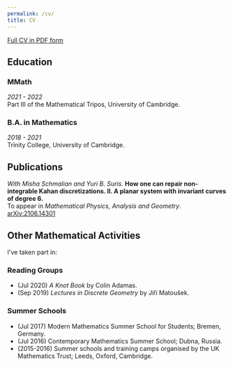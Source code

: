 ```yaml
---
permalink: /cv/
title: CV
---
```


[Full CV in PDF form](../files/cv.pdf)

## Education

### MMath
*2021 - 2022*  <br>
Part III of the Mathematical Tripos, University of Cambridge.

### B.A. in Mathematics
*2018 - 2021*  <br>
Trinity College, University of Cambridge.


## Publications

*With Misha Schmalian and Yuri B. Suris.*
**How one can repair non-integrable Kahan discretizations. II. A planar system with invariant curves of degree 6.**  <br>
To appear in *Mathematical Physics, Analysis and Geometry*.
[arXiv:2106.14301](https://arxiv.org/abs/2106.14301) <br>


## Other Mathematical Activities

I've taken part in:

### Reading Groups
- (Jul 2020)  *A Knot Book* by Colin Adamas.
- (Sep 2019)  *Lectures in Discrete Geometry* by Jiří Matoušek.

### Summer Schools
- (Jul 2017)  Modern Mathematics Summer School for Students; Bremen, Germany.
- (Jul 2016)  Contemporary Mathematics Summer School; Dubna, Russia.
- (2015-2016)  Summer schools and training camps organised by the UK Mathematics Trust; Leeds, Oxford, Cambridge.
